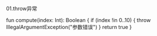 01.throw异常


fun compute(index: Int): Boolean {
    if (index !in 0..10) {
        throw IllegalArgumentException("参数错误")
    }
    return true
}


